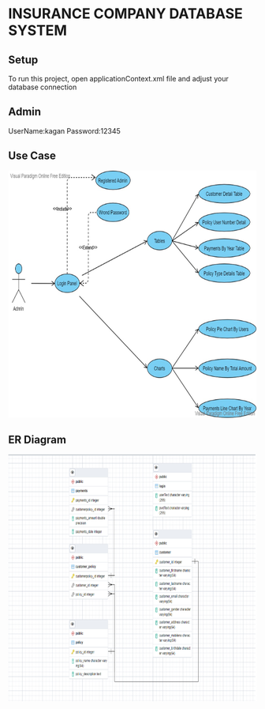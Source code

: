 # INSURANCE COMPANY DATABASE SYSTEM


## Setup
To run this project, open applicationContext.xml file and adjust your database connection

## Admin 
UserName:kagan
Password:12345



## Use Case

<img src="https://github.com/KaanGunturk/FinalProject/blob/master/images/UseCase.jpg" width="1000" height="500">

## ER Diagram

<img src="https://github.com/KaanGunturk/FinalProject/blob/master/images/Er%20Diagram.png" width="1000" height="500">

